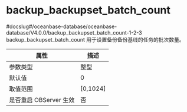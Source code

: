 backup_backupset_batch_count 
=================================================
#docslug#/oceanbase-database/oceanbase-database/V4.0.0/backup_backupset_batch_count-1-2-3
backup_backupset_batch_count 用于设置备份备份基线的任务的批次数量。


|        属性        |     描述     |
|------------------|------------|
| 参数类型             | 整型         |
| 默认值              | 0          |
| 取值范围             | \[0,1024\] |
| 是否重启 OBServer 生效 | 否          |



